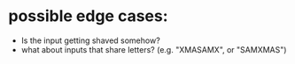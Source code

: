 # possible edge cases:
* Is the input getting shaved somehow?
* what about inputs that share letters? (e.g. "XMASAMX", or "SAMXMAS")

